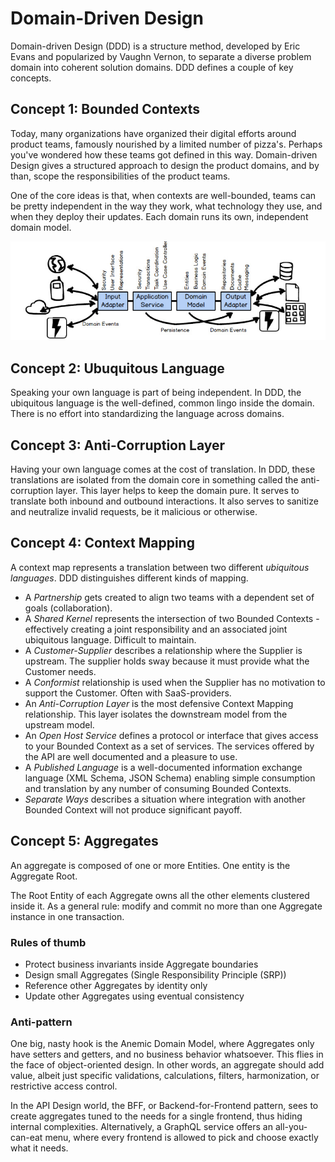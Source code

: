# Domain-Driven Design

Domain-driven Design (DDD) is a structure method, developed by Eric Evans and popularized by Vaughn Vernon, to separate a diverse problem domain into coherent solution domains. DDD defines a couple of key concepts.

## Concept 1: Bounded Contexts

Today, many organizations have organized their digital efforts around product teams, famously nourished by a limited number of pizza's. Perhaps you've wondered how these teams got defined in this way. Domain-driven Design gives a structured approach to design the product domains, and by than, scope the responsibilities of the product teams.

One of the core ideas is that, when contexts are well-bounded, teams can be pretty independent in the way they work, what technology they use, and when they deploy their updates. Each domain runs its own, independent domain model.

![Integration in Domain-Driven Design](/LeanUP/Images/ddd.png)

## Concept 2: Ubuquitous Language

Speaking your own language is part of being independent. In DDD, the ubiquitous language is the well-defined, common lingo inside the domain. There is no effort into standardizing the language across domains.

## Concept 3: Anti-Corruption Layer

Having your own language comes at the cost of translation. In DDD, these translations are isolated from the domain core in something called the anti-corruption layer. This layer helps to keep the domain pure. It serves to translate both inbound and outbound interactions. It also serves to sanitize and neutralize invalid requests, be it malicious or otherwise.

## Concept 4: Context Mapping

A context map represents a translation between two different *ubiquitous languages*. DDD distinguishes different kinds of mapping.

- A *Partnership* gets created to align two teams with a dependent set of goals (collaboration).
- A *Shared Kernel* represents the intersection of two Bounded Contexts - effectively creating a joint responsibility and an associated joint ubiquitous language. Difficult to maintain.
- A *Customer-Supplier* describes a relationship where the Supplier is upstream. The supplier holds sway because it must provide what the Customer needs.
- A *Conformist* relationship is used when the Supplier has no motivation to support the Customer. Often with SaaS-providers.
- An *Anti-Corruption Layer* is the most defensive Context Mapping relationship. This layer isolates the downstream model from the upstream model.
- An *Open Host Service* defines a protocol or interface that gives access to your Bounded Context as a set of services. The services offered by the API  are well documented and a pleasure to use.
- A *Published Language* is a well-documented information exchange language (XML Schema, JSON Schema) enabling simple consumption and translation by any number of consuming Bounded Contexts.
- *Separate Ways* describes a situation where integration with another Bounded Context will not produce significant payoff.

## Concept 5: Aggregates

An aggregate is composed of one or more Entities. One entity is the Aggregate Root.

The Root Entity of each Aggregate owns all the other elements clustered inside it. As a general rule: modify and commit no more than one Aggregate instance in one transaction.

### Rules of thumb

- Protect business invariants inside Aggregate boundaries
- Design small Aggregates (Single Responsibility Principle (SRP))
- Reference other Aggregates by identity only
- Update other Aggregates using eventual consistency

### Anti-pattern

One big, nasty hook is the Anemic Domain Model, where Aggregates only have setters and getters, and no business behavior whatsoever. This flies in the face of object-oriented design. In other words, an aggregate should add value, albeit just specific validations, calculations, filters, harmonization, or restrictive access control.

In the API Design world, the BFF, or Backend-for-Frontend pattern, sees to create aggregates tuned to the needs for a single frontend, thus hiding internal complexities. Alternatively, a GraphQL service offers an all-you-can-eat menu, where every frontend is allowed to pick and choose exactly what it needs.

